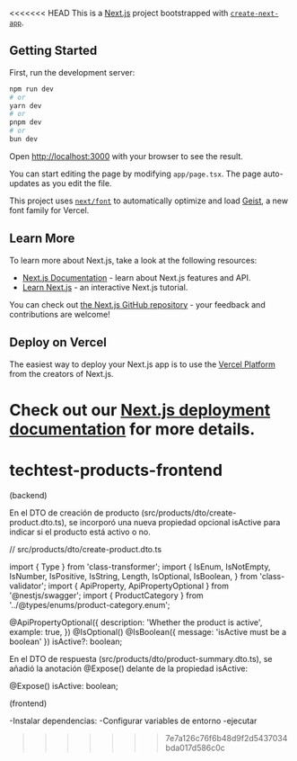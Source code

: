 <<<<<<< HEAD
This is a [Next.js](https://nextjs.org) project bootstrapped with [`create-next-app`](https://nextjs.org/docs/app/api-reference/cli/create-next-app).

## Getting Started

First, run the development server:

```bash
npm run dev
# or
yarn dev
# or
pnpm dev
# or
bun dev
```

Open [http://localhost:3000](http://localhost:3000) with your browser to see the result.

You can start editing the page by modifying `app/page.tsx`. The page auto-updates as you edit the file.

This project uses [`next/font`](https://nextjs.org/docs/app/building-your-application/optimizing/fonts) to automatically optimize and load [Geist](https://vercel.com/font), a new font family for Vercel.

## Learn More

To learn more about Next.js, take a look at the following resources:

- [Next.js Documentation](https://nextjs.org/docs) - learn about Next.js features and API.
- [Learn Next.js](https://nextjs.org/learn) - an interactive Next.js tutorial.

You can check out [the Next.js GitHub repository](https://github.com/vercel/next.js) - your feedback and contributions are welcome!

## Deploy on Vercel

The easiest way to deploy your Next.js app is to use the [Vercel Platform](https://vercel.com/new?utm_medium=default-template&filter=next.js&utm_source=create-next-app&utm_campaign=create-next-app-readme) from the creators of Next.js.

Check out our [Next.js deployment documentation](https://nextjs.org/docs/app/building-your-application/deploying) for more details.
=======
# techtest-products-frontend 

(backend)

En el DTO de creación de producto (src/products/dto/create-product.dto.ts), se incorporó una nueva propiedad opcional isActive para indicar si el producto está activo o no.

// src/products/dto/create-product.dto.ts

import { Type } from 'class-transformer';
import {
  IsEnum,
  IsNotEmpty,
  IsNumber,
  IsPositive,
  IsString,
  Length,
  IsOptional,
  IsBoolean,
} from 'class-validator';
import { ApiProperty, ApiPropertyOptional } from '@nestjs/swagger';
import { ProductCategory } from '../@types/enums/product-category.enum';


@ApiPropertyOptional({
    description: 'Whether the product is active',
    example: true,
  })
  @IsOptional()
  @IsBoolean({ message: 'isActive must be a boolean' })
  isActive?: boolean;



En el DTO de respuesta (src/products/dto/product-summary.dto.ts), se añadió la anotación @Expose() delante de la propiedad isActive:

  @Expose()
  isActive: boolean;


(frontend)

-Instalar dependencias: 
-Configurar variables de entorno
-ejecutar
>>>>>>> 7e7a126c76f6b48d9f2d5437034bda017d586c0c
